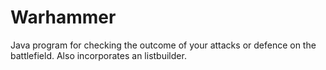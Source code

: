 # Warhammer
Java program for checking the outcome of your attacks or defence on the battlefield.
Also incorporates an listbuilder. 
